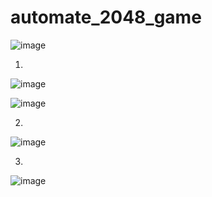 # automate_2048_game
![image](https://github.com/user-attachments/assets/a5113368-4316-43ff-a64d-50c7120c3e4b)

1.
![image](https://github.com/user-attachments/assets/aca793b6-ea5f-42e9-9d45-0411bbe99e43)

![image](https://github.com/user-attachments/assets/cef27335-bd4b-4a3b-9334-be86ac6ca6cd)

2.
![image](https://github.com/user-attachments/assets/5a60032c-a30d-4747-846e-e1db20a551f4)

3.
![image](https://github.com/user-attachments/assets/b1d4e7a5-812b-47fd-9461-2609dfe393ab)
